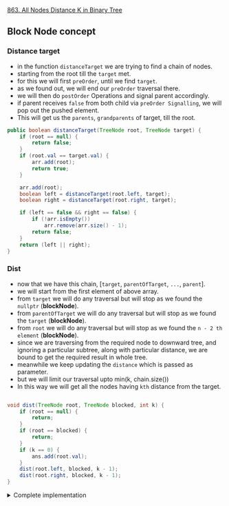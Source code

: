 [863. All Nodes Distance K in Binary Tree](https://leetcode.com/problems/all-nodes-distance-k-in-binary-tree/)

## Block Node concept

### Distance target

- in the function `distanceTarget` we are trying to find a chain of nodes.
- starting from the root till the `target` met.
- for this we will first `preOrder`, until we find `target`.
- as we found out, we will end our `preOrder` traversal there.
- we will then do `postOrder` Operations and signal parent accordingly.
- if parent receives `false` from both child via `preOrder Signalling`, we will pop out the pushed element.
- This will get us the `parents`, `grandparents` of target, till the root.

```java
public boolean distanceTarget(TreeNode root, TreeNode target) {
    if (root == null) {
        return false;
    }
    if (root.val == target.val) {
        arr.add(root);
        return true;
    }

    arr.add(root);
    boolean left = distanceTarget(root.left, target);
    boolean right = distanceTarget(root.right, target);

    if (left == false && right == false) {
        if (!arr.isEmpty())
            arr.remove(arr.size() - 1);
        return false;
    }
    return (left || right);
}

```

### Dist

- now that we have this chain, [`target`, `parentOfTarget`, `...`, `parent`].
- we will start from the first element of above array.
- from `target` we will do any traversal but will stop as we found the `nullptr` (**blockNode**).
- from `parentOfTarget` we will do any traversal but will stop as we found the `target` (**blockNode**).
- from `root` we will do any traversal but will stop as we found the `n - 2 th element` (**blockNode**).
- since we are traversing from the required node to downward tree, and ignoring a particular subtree, along with particular distance, we are bound to get the required result in whole tree.
- meanwhile we keep updating the `distance` which is passed as parameter.
- but we will limit our traversal upto min(k, chain.size())
- In this way we will get all the nodes having `kth` distance from the target.

```java

void dist(TreeNode root, TreeNode blocked, int k) {
    if (root == null) {
        return;
    }
    if (root == blocked) {
        return;
    }
    if (k == 0) {
        ans.add(root.val);
    }
    dist(root.left, blocked, k - 1);
    dist(root.right, blocked, k - 1);
}

```

<details>
<summary> Complete implementation </summary>

```java
class Solution {
    ArrayList<TreeNode> arr;
    ArrayList<Integer> ans;

    public boolean distanceTarget(TreeNode root, TreeNode target) {
        if (root == null) {
            return false;
        }
        if (root.val == target.val) {
            arr.add(root);
            return true;
        }

        arr.add(root);
        boolean left = distanceTarget(root.left, target);
        boolean right = distanceTarget(root.right, target);

        if (left == false && right == false) {
            if (!arr.isEmpty())
                arr.remove(arr.size() - 1);
            return false;
        }
        return (left || right);
    }

    void dist(TreeNode root, TreeNode blocked, int k) {
        if (root == null) {
            return;
        }
        if (root == blocked) {
            return;
        }
        if (k == 0) {
            ans.add(root.val);
        }
        dist(root.left, blocked, k - 1);
        dist(root.right, blocked, k - 1);
    }

    public List<Integer> distanceK(TreeNode root, TreeNode target, int k) {
        arr = new ArrayList<TreeNode>();
        ans = new ArrayList<Integer>();

        distanceTarget(root, target);
        Collections.reverse(arr);

        for (var i: arr) {
            System.out.print(i.val + " ");
        } System.out.println("");

        for (int i = 0; i <= Math.min(k, arr.size() - 1); i++) {
            dist(arr.get(i), i == 0 ? null : arr.get(i - 1), k - i);
        }

        return ans;
    }
}
```
</details>
